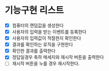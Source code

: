 # 기능구현 리스트

- [x] 컴퓨터의 랜덤값을 생성한다
- [x] 사용자의 입력을 받는 이벤트를 등록한다
- [x] 사용자의 입력값이 적절한지 확인한다
- [x] 결과를 확인하는 로직을 구현한다
- [x] 확인한 결과를 출력한다
- [x] 정답일경우 축하 메세지와 재시작 버튼을 출력한다
- [ ] 재시작 버튼을 누를 경우 재시작한다.